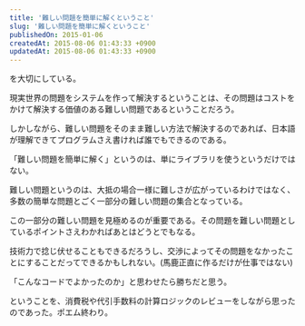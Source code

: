 ```yaml
---
title: '難しい問題を簡単に解くということ'
slug: '難しい問題を簡単に解くということ'
publishedOn: 2015-01-06
createdAt: 2015-08-06 01:43:33 +0900
updatedAt: 2015-08-06 01:43:33 +0900
---
```

を大切にしている。

現実世界の問題をシステムを作って解決するということは、その問題はコストをかけて解決する価値のある難しい問題であるということだろう。

しかしながら、難しい問題をそのまま難しい方法で解決するのであれば、日本語が理解できてプログラムさえ書ければ誰でもできるのである。

「難しい問題を簡単に解く」というのは、単にライブラリを使うというだけではない。

難しい問題というのは、大抵の場合一様に難しさが広がっているわけではなく、多数の簡単な問題とごく一部分の難しい問題の集合となっている。

この一部分の難しい問題を見極めるのが重要である。その問題を難しい問題としているポイントさえわかればあとはどうとでもなる。

技術力で捻じ伏せることもできるだろうし、交渉によってその問題をなかったことにすることだってできるかもしれない。(馬鹿正直に作るだけが仕事ではない)

「こんなコードでよかったのか」と思わせたら勝ちだと思う。

ということを、消費税や代引手数料の計算ロジックのレビューをしながら思ったのであった。ポエム終わり。
